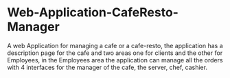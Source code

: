 # Web-Application-CafeResto-Manager
A web Application for managing a cafe or a cafe-resto, the application has a description page for the cafe and two areas one for clients and the other for Employees, in the Employees area the application can manage all the orders with 4 interfaces for the manager of the cafe, the server, chef,  cashier. 
